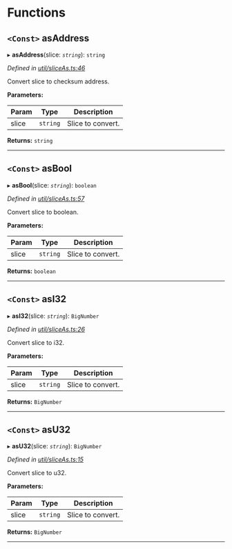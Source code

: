 

# Functions

<a id="asaddress"></a>

## `<Const>` asAddress

▸ **asAddress**(slice: *`string`*): `string`

*Defined in [util/sliceAs.ts:46](https://github.com/paritytech/js-libs/blob/79a5f83/packages/abi/src/util/sliceAs.ts#L46)*

Convert slice to checksum address.

**Parameters:**

| Param | Type | Description |
| ------ | ------ | ------ |
| slice | `string` |  Slice to convert. |

**Returns:** `string`

___
<a id="asbool"></a>

## `<Const>` asBool

▸ **asBool**(slice: *`string`*): `boolean`

*Defined in [util/sliceAs.ts:57](https://github.com/paritytech/js-libs/blob/79a5f83/packages/abi/src/util/sliceAs.ts#L57)*

Convert slice to boolean.

**Parameters:**

| Param | Type | Description |
| ------ | ------ | ------ |
| slice | `string` |  Slice to convert. |

**Returns:** `boolean`

___
<a id="asi32"></a>

## `<Const>` asI32

▸ **asI32**(slice: *`string`*): `BigNumber`

*Defined in [util/sliceAs.ts:26](https://github.com/paritytech/js-libs/blob/79a5f83/packages/abi/src/util/sliceAs.ts#L26)*

Convert slice to i32.

**Parameters:**

| Param | Type | Description |
| ------ | ------ | ------ |
| slice | `string` |  Slice to convert. |

**Returns:** `BigNumber`

___
<a id="asu32"></a>

## `<Const>` asU32

▸ **asU32**(slice: *`string`*): `BigNumber`

*Defined in [util/sliceAs.ts:15](https://github.com/paritytech/js-libs/blob/79a5f83/packages/abi/src/util/sliceAs.ts#L15)*

Convert slice to u32.

**Parameters:**

| Param | Type | Description |
| ------ | ------ | ------ |
| slice | `string` |  Slice to convert. |

**Returns:** `BigNumber`

___

